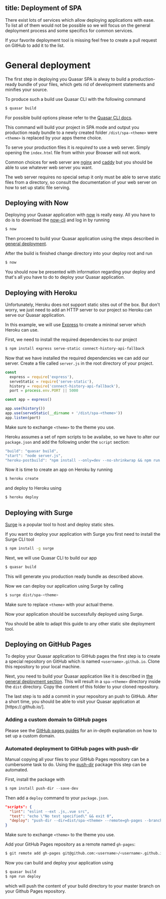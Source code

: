title: Deployment of SPA
---

There exist lots of services which allow deploying applications with ease.
To list all of them would not be possible so we will focus on the general deployment process and some specifics for common services.

If your favorite deployment tool is missing feel free to create a pull request on GitHub to add it to the list.

# General deployment

The first step in deploying you Quasar SPA is alway to build a production-ready bundle of your files,
which gets rid of development statements and minifies your source.

To produce such a build use Quasar CLI with the following command
```bash
$ quasar build
```
For possible build options please refer to the [Quasar CLI docs](/guide/quasar-cli).

This command will build your project in SPA mode and output you production ready bundle to a newly created folder `/dist/spa-<theme>` were `<theme>` is replaced by your apps theme choice.

To serve your production files it is *required*  to use a web server.
Simply opening the `index.html` file from within your Browser will not work.

Common choices for web server are [nginx](https://www.nginx.com/) and [caddy](https://caddyserver.com/) but you should be able to use whatever web server you want.

The web server requires no special setup it only must be able to serve static files from a directory,
so consult the documentation of your web server on how to set up static file serving.

## Deploying with Now
Deploying your Quasar application with [now](https://zeit.co) is really easy.
All you have to do is to download the [now-cli](https://zeit.co/download#now-cli) and log in by running
```bash
$ now
```

Then proceed to build your Quasar application using the steps described in [general deployment](#general-deployment).

After the build is finished change directory into your deploy root and run
```bash
$ now
```

You should now be presented with information regarding your deploy
and that's all you have to do to deploy your Quasar application.

## Deploying with Heroku

Unfortunately, Heroku does not support static sites out of the box.
But don't worry, we just need to add an HTTP server to our project so Heroku can serve our Quasar application.

In this example, we will use [Express](https://expressjs.com/) to create a minimal server which Heroku can use.

First, we need to install the required dependencies to our project
```bash
$ npm install express serve-static connect-history-api-fallback
```

Now that we have installed the required dependencies we can add our server.
Create a file called `server.js` in the root directory of your project.
```js
const
  express = require('express'),
  serveStatic = require('serve-static'),
  history = require('connect-history-api-fallback'),
  port = process.env.PORT || 5000

const app = express()

app.use(history())
app.use(serveStatic(__dirname + '/dist/spa-<theme>'))
app.listen(port)

```
Make sure to exchange `<theme>` to the theme you use.

Heroku assumes a set of npm scripts to be availabe, so we have to alter our `package.json` and add the following under the `script` section:
```js
"build": "quasar build",
"start": "node server.js",
"heroku-postbuild": "npm install --only=dev --no-shrinkwrap && npm run build"
```

Now it is time to create an app on Heroku by running 
```bash
$ heroku create
```

and deploy to Heroku using
```bash
$ heroku deploy
```

## Deploying with Surge

[Surge](https://surge.sh/) is a popular tool to host and deploy static sites.

If you want to deploy your application with Surge you first need to install the Surge CLI tool
```bash
$ npm install -g surge
```

Next, we will use Quasar CLI to build our app
```bash
$ quasar build
```

This will generate you production ready bundle as described above.

Now we can deploy our application using Surge by calling
```bash
$ surge dist/spa-<theme>
```

Make sure to replace `<theme>` with your actual theme.

Now your application should be successfully deployed using Surge.

You should be able to adapt this guide to any other static site deployment tool.

## Deploying on GitHub Pages

To deploy your Quasar application to GitHub pages the first step is to create a special repository on GitHub which is named `<username>.github.io`. Clone this repository to your local machine.

Next, you need to build your Quasar application like it is described in [the general deployment section](#General-deployment). This will result in a `spa-<theme>` directory inside the `dist` directory.
Copy the content of this folder to your cloned repository.

The last step is to add a commit in your repository an push to GitHub.
After a short time, you should be able to visit your Quasar application at [https://<username>.github.io/].

### Adding a custom domain to GitHub pages

Please see the [GitHub pages guides](https://help.github.com/articles/using-a-custom-domain-with-github-pages/) for an in-depth explanation on how to set up a custom domain.

### Automated deployment to GitHub pages with push-dir

Manual copying all your files to your GitHub Pages repository can be a cumbersome task to do.
Using the [push-dir](https://github.com/L33T-KR3W/push-dir) package this step can be automated.

First, install the package with
```js
$ npm install push-dir --save-dev
```

Then add a `deploy` command to your `package.json`.
```json
"scripts": {
  "lint": "eslint --ext .js,.vue src",
  "test": "echo \"No test specified\" && exit 0",
  "deploy": "push-dir --dir=dist/spa-<theme> --remote=gh-pages --branch=master"
}
```
Make sure to exchange `<theme>` to the theme you use.

Add your GitHub Pages repository as a remote named `gh-pages`:
```bash
$ git remote add gh-pages git@github.com:<username>/<username>.github.io.git
```

Now you can build and deploy your application using
```bash
$ quasar build
$ npm run deploy
```
which will push the content of your build directory to your master branch on your Github Pages repository.
